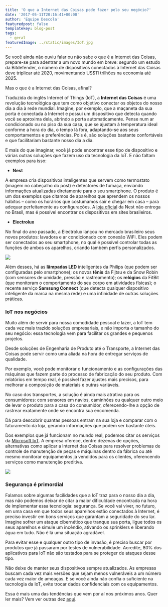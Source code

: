 ```yaml
---
title: 'O que a Internet das Coisas pode fazer pelo seu negócio?'
date: '2017-05-11T20:16:41+00:00'
author: 'Equipe Descola'
featuredpost: false
templatekey: blog-post
tags:
  - geral
featuredImage: ../static/images/IoT.jpg
---
```


Se você ainda não ouviu falar ou não sabe o que é a Internet das Coisas, prepare-se para adentrar a um novo mundo em breve: segundo um estudo da Bitdefender, o número de dispositivos conectados à Internet das Coisas deve triplicar até 2020, movimentando US$11 trilhões na economia até 2025.

Mas o que é a Internet das Coisas, afinal?

Traduzida do inglês Internet of Things (IoT), a **Internet das Coisas** é uma revolução tecnológica que tem como objetivo conectar os objetos do nosso dia a dia à rede mundial. Imagine, por exemplo, que a maçaneta da sua porta é conectada à Internet e possui um dispositivo que detecta quando você se aproxima dela, abrindo a porta automaticamente. Pense num ar condicionado ou no piso da sua casa, que se ajustam à temperatura ideal conforme a hora do dia, o tempo lá fora, adaptando-se aos seus comportamentos e preferências. Pois é, são soluções bastante confortáveis e que facilitariam bastante nosso dia a dia.

E mais do que imaginar, você já pode encontrar esse tipo de dispositivo e várias outras soluções que fazem uso da tecnologia da IoT. E não faltam exemplos para isso:

- **Nest**

A empresa cria dispositivos inteligentes que servem como termostato (imagem no cabeçalho do post) e detectores de fumaça, enviando informações atualizadas diretamente para o seu smartphone. O produto é um dos exemplos que citamos de aparelhos que aprendem os nossos hábitos – como os horários que costumamos sair e chegar em casa – para adequar perfeitamente as configurações. A [loja oficial](https://store.nest.com/) da Nest não entrega no Brasil, mas é possível encontrar os dispositivos em sites brasileiros.

- **Electrolux**

No final do ano passado, a Electrolux lançou no mercado brasileiro seus novos produtos: lavadora e ar condicionado com conexão WiFi. Eles podem ser conectados ao seu smartphone, no qual é possível controlar todas as funções de ambos os aparelhos, criando também perfis personalizados.

![](https://descola.org/drops/wp-content/uploads/2017/05/electrolux.jpg)

Além desses, há as **lâmpadas LED** inteligentes da Philips (que podem ser configuradas pelo smartphone); os novos **tênis** da Fijtsu e da Snow Robin (com sensores de umidade, pressão e rastreamento); os **relógios** da FitBit (que monitoram o comportamento do seu corpo em atividades físicas); o recente serviço **Samsung Connect** (que detecta qualquer dispositivo inteligente da marca na mesma rede) e uma infinidade de outras soluções práticas.

### IoT nos negócios

Muito além de servir para nossa comodidade pessoal e lazer, a IoT tem cada vez mais trazido soluções empresariais, e não importa o tamanho do seu negócio: essa tecnologia vem para facilitar os grandes e pequenos projetos.

Desde soluções de Engenharia de Produto até o Transporte, a Internet das Coisas pode servir como uma aliada na hora de entregar serviços de qualidade.

Por exemplo, você pode monitorar o funcionamento e as configurações das máquinas que fazem parte do processo de fabricação do seu produto. Com relatórios em tempo real, é possível fazer ajustes mais precisos, para melhorar a composição de materiais e outras variáveis.

No caso dos transportes, a solução é ainda mais atrativa para os consumidores: com sensores em navios, caminhões ou qualquer outro meio de levar o produto para a casa do consumidor, oferecendo-lhe a opção de rastrear exatamente onde se encontra sua encomenda.

Dá para descobrir quantas pessoas entram na sua loja e comparar com o faturamento da loja, gerando informações que podem ser bastante úteis.

Dos exemplos que já funcionam no mundo real, podemos citar os serviços da [Microsoft IoT](https://www.microsoft.com/pt-br/internet-of-things/). A empresa oferece, dentre dezenas de opções, alternativas como aplicar a Internet das Coisas para resolver problemas de controle de manutenção de peças e máquinas dentro da fábrica ou até mesmo monitorar equipamentos já vendidos para os clientes, oferencendo serviços como manutenção preditiva.

![](https://descola.org/drops/wp-content/uploads/2017/05/iot1.png)

### Segurança é primordial

Falamos sobre algumas facilidades que a IoT traz para o nosso dia a dia, mas não podemos deixar de citar a maior dificuldade encontrada na hora de implementar essa tecnologia: segurança. Se você vai viver, no futuro, em uma casa em que todos seus aparelhos estão conectados à Internet, é preciso investir em bons serviços que garantam a seguridade do seu lar. Imagine sofrer um ataque cibernético que tranque sua porta, ligue todos os seus aparelhos e simule um incêndio, ativando os sprinklers e liberando água em tudo. Não é lá uma situação agradável.

Para evitar esse e qualquer outro tipo de invasão, é preciso buscar por produtos que já passaram por testes de vulnerabilidade. Acredite, 80% dos aplicativos para IoT não são testados para se proteger de ataques desse tipo.

Não deixe de manter seus dispositivos sempre atualizados. As empresas buscam cada vez mais versões que sejam menos vulneráveis a um número cada vez maior de ameaças. E se você ainda não confia o suficiente na tecnologia da IoT, evite trocar dados confidenciais com os equipamentos.

Essa é mais uma das tendências que vem por aí nos próximos anos. Quer ler mais? Vem ver outras dez [aqui](https://descola.org/drops/tendencias-de-inovacao-para-2017/).
